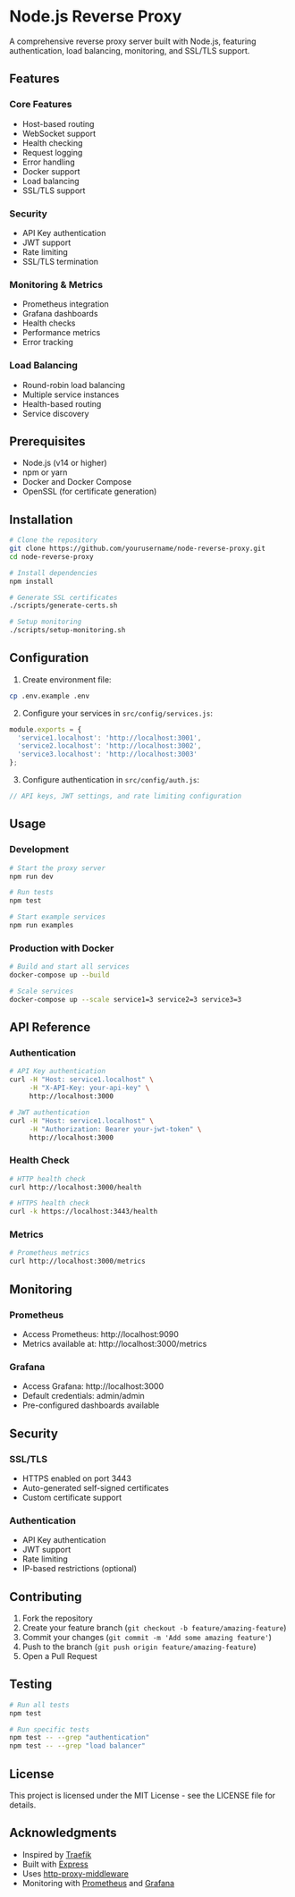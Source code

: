 # Node.js Reverse Proxy

A comprehensive reverse proxy server built with Node.js, featuring authentication, load balancing, monitoring, and SSL/TLS support.

## Features

### Core Features
- Host-based routing
- WebSocket support
- Health checking
- Request logging
- Error handling
- Docker support
- Load balancing
- SSL/TLS support

### Security
- API Key authentication
- JWT support
- Rate limiting
- SSL/TLS termination

### Monitoring & Metrics
- Prometheus integration
- Grafana dashboards
- Health checks
- Performance metrics
- Error tracking

### Load Balancing
- Round-robin load balancing
- Multiple service instances
- Health-based routing
- Service discovery

## Prerequisites

- Node.js (v14 or higher)
- npm or yarn
- Docker and Docker Compose
- OpenSSL (for certificate generation)

## Installation

```bash
# Clone the repository
git clone https://github.com/yourusername/node-reverse-proxy.git
cd node-reverse-proxy

# Install dependencies
npm install

# Generate SSL certificates
./scripts/generate-certs.sh

# Setup monitoring
./scripts/setup-monitoring.sh
```

## Configuration

1. Create environment file:
```bash
cp .env.example .env
```

2. Configure your services in `src/config/services.js`:
```javascript
module.exports = {
  'service1.localhost': 'http://localhost:3001',
  'service2.localhost': 'http://localhost:3002',
  'service3.localhost': 'http://localhost:3003'
};
```

3. Configure authentication in `src/config/auth.js`:
```javascript
// API keys, JWT settings, and rate limiting configuration
```

## Usage

### Development

```bash
# Start the proxy server
npm run dev

# Run tests
npm test

# Start example services
npm run examples
```

### Production with Docker

```bash
# Build and start all services
docker-compose up --build

# Scale services
docker-compose up --scale service1=3 service2=3 service3=3
```

## API Reference

### Authentication

```bash
# API Key authentication
curl -H "Host: service1.localhost" \
     -H "X-API-Key: your-api-key" \
     http://localhost:3000

# JWT authentication
curl -H "Host: service1.localhost" \
     -H "Authorization: Bearer your-jwt-token" \
     http://localhost:3000
```

### Health Check

```bash
# HTTP health check
curl http://localhost:3000/health

# HTTPS health check
curl -k https://localhost:3443/health
```

### Metrics

```bash
# Prometheus metrics
curl http://localhost:3000/metrics
```

## Monitoring

### Prometheus
- Access Prometheus: http://localhost:9090
- Metrics available at: http://localhost:3000/metrics

### Grafana
- Access Grafana: http://localhost:3000
- Default credentials: admin/admin
- Pre-configured dashboards available

## Security

### SSL/TLS
- HTTPS enabled on port 3443
- Auto-generated self-signed certificates
- Custom certificate support

### Authentication
- API Key authentication
- JWT support
- Rate limiting
- IP-based restrictions (optional)

## Contributing

1. Fork the repository
2. Create your feature branch (`git checkout -b feature/amazing-feature`)
3. Commit your changes (`git commit -m 'Add some amazing feature'`)
4. Push to the branch (`git push origin feature/amazing-feature`)
5. Open a Pull Request

## Testing

```bash
# Run all tests
npm test

# Run specific tests
npm test -- --grep "authentication"
npm test -- --grep "load balancer"
```

## License

This project is licensed under the MIT License - see the LICENSE file for details.

## Acknowledgments

- Inspired by [Traefik](https://traefik.io/)
- Built with [Express](https://expressjs.com/)
- Uses [http-proxy-middleware](https://github.com/chimurai/http-proxy-middleware)
- Monitoring with [Prometheus](https://prometheus.io/) and [Grafana](https://grafana.com/)